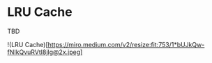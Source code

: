 # LRU Cache

TBD

!(LRU Cache)[https://miro.medium.com/v2/resize:fit:753/1*bUJkQw-fNIkQvuRVtI8jlg@2x.jpeg]
